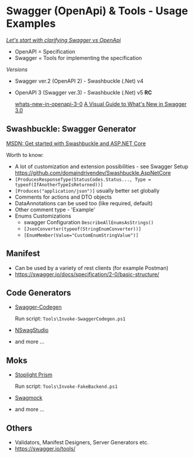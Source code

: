 # Swagger (OpenApi) & Tools - Usage Examples

*[Let's start with clarifying Swagger vs OpenApi](https://swagger.io/blog/api-strategy/difference-between-swagger-and-openapi/)*
- OpenAPI = Specification
- Swagger = Tools for implementing the specification


*Versions*
 - Swagger ver.2 (OpenAPI 2) - Swashbuckle (.Net) v4
 - OpenAPI 3 (Swagger ver.3) - Swashbuckle (.Net) v5 **RC**
  
   [whats-new-in-openapi-3-0](https://swagger.io/blog/news/whats-new-in-openapi-3-0/)
   [A Visual Guide to What's New in Swagger 3.0](https://blog.readme.io/an-example-filled-guide-to-swagger-3-2/)

## Swashbuckle: Swagger Generator
[MSDN: Get started with Swashbuckle and ASP.NET Core](https://docs.microsoft.com/en-us/aspnet/core/tutorials/getting-started-with-swashbuckle?view=aspnetcore-3.0&tabs=visual-studio)


Worth to know:
- A lot of customization and extension possibilities - see Swagger Setup
https://github.com/domaindrivendev/Swashbuckle.AspNetCore
- `[ProducesResponseType(StatusCodes.Status..., Type = typeof(IfAnotherTypeIsReturned))]`
- `[Produces("application/json")]` usually better set globally
- Comments for actions and DTO objects
- DataAnnotations can be used too (like required, default)
- Other comment type - 'Example'
- Enums Customizations
  - swagger Configuration `DescribeAllEnumsAsStrings()`
  - `[JsonConverter(typeof(StringEnumConverter))]`
  - `[EnumMember(Value="CustomEnumStringValue")]`
   

## Manifest
  - Can be used by a variety of rest clients (for example Postman)
  - https://swagger.io/docs/specification/2-0/basic-structure/

## Code Generators
- [Swagger-Codegen](https://swagger.io/tools/swagger-codegen/)

  Run script: `Tools\Invoke-SwaggerCodegen.ps1`

- [NSwagStudio](https://github.com/RicoSuter/NSwag/wiki/NSwagStudio)
  
- and more ...

## Moks
- [Stoplight Prism](https://stoplight.io/open-source/prism/)

  Run script: `Tools\Invoke-FakeBackend.ps1`

- [Swagmock](https://www.npmjs.com/package/swagmock)
- and more ...

## Others
- Validators, Manifest Designers, Server Generators etc.
- https://swagger.io/tools/
